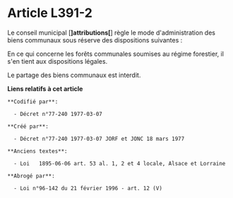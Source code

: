 # Article L391-2

Le conseil municipal [**]attributions[**] règle le mode d'administration des biens communaux sous réserve des dispositions
suivantes :

En ce qui concerne les forêts communales soumises au régime forestier, il s'en tient aux dispositions légales.

Le partage des biens communaux est interdit.

**Liens relatifs à cet article**

	**Codifié par**:

	  - Décret n°77-240 1977-03-07

	**Créé par**:

	  - Décret n°77-240 1977-03-07 JORF et JONC 18 mars 1977

	**Anciens textes**:

	  - Loi   1895-06-06 art. 53 al. 1, 2 et 4 locale, Alsace et Lorraine

	**Abrogé par**:

	  - Loi n°96-142 du 21 février 1996 - art. 12 (V)
